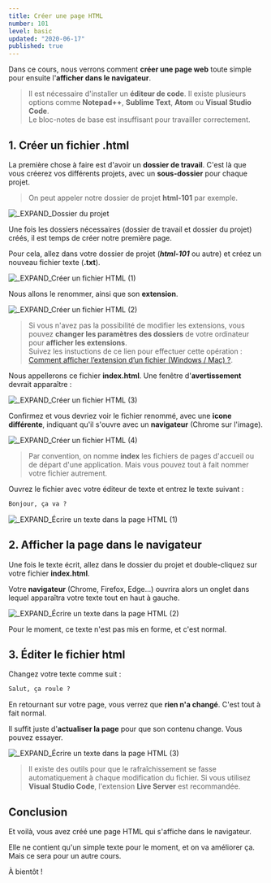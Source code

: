 ```yaml
---
title: Créer une page HTML
number: 101
level: basic
updated: "2020-06-17"
published: true
---
```


Dans ce cours, nous verrons comment **créer une page web** toute simple pour ensuite l'**afficher dans le navigateur**.

> Il est nécessaire d'installer un **éditeur de code**. Il existe plusieurs options comme **Notepad++**, **Sublime Text**, **Atom** ou **Visual Studio Code**.  
Le bloc-notes de base est insuffisant pour travailler correctement.


## 1. Créer un fichier .html

La première chose à faire est d'avoir un **dossier de travail**. C'est là que vous créerez vos différents projets, avec un **sous-dossier** pour chaque projet.

> On peut appeler notre dossier de projet **html-101** par exemple.

![_EXPAND_Dossier du projet](/images/learn/fr/html/html-working-directory.png)

Une fois les dossiers nécessaires (dossier de travail et dossier du projet) créés, il est temps de créer notre première page.

Pour cela, allez dans votre dossier de projet (**_html-101_** ou autre) et créez un nouveau fichier texte (**.txt**).

![_EXPAND_Créer un fichier HTML (1)](/images/learn/fr/html/html-create-file-1.png)

Nous allons le renommer, ainsi que son **extension**.

![_EXPAND_Créer un fichier HTML (2)](/images/learn/fr/html/html-create-file-2.png)

> Si vous n'avez pas la possibilité de modifier les extensions, vous pouvez **changer les paramètres des dossiers** de votre ordinateur pour **afficher les extensions**.  
Suivez les instuctions de ce lien pour effectuer cette opération : [Comment afficher l’extension d’un fichier (Windows / Mac) ?](https://www.astuces-aide-informatique.info/296/extension-fichier-windows).

Nous appellerons ce fichier **index.html**. Une fenêtre d'**avertissement** devrait apparaître :

![_EXPAND_Créer un fichier HTML (3)](/images/learn/fr/html/html-create-file-3.png)

Confirmez et vous devriez voir le fichier renommé, avec une **icone différente**, indiquant qu'il s'ouvre avec un **navigateur** (Chrome sur l'image).

![_EXPAND_Créer un fichier HTML (4)](/images/learn/fr/html/html-create-file-4.png)

> Par convention, on nomme **index** les fichiers de pages d'accueil ou de départ d'une application. Mais vous pouvez tout à fait nommer votre fichier autrement.

Ouvrez le fichier avec votre éditeur de texte et entrez le texte suivant :

```html
Bonjour, ça va ?
```

![_EXPAND_Écrire un texte dans la page HTML (1)](/images/learn/fr/html/html-write-first-text-1.png)


## 2. Afficher la page dans le navigateur

Une fois le texte écrit, allez dans le dossier du projet et double-cliquez sur votre fichier **index.html**.

Votre **navigateur** (Chrome, Firefox, Edge...) ouvrira alors un onglet dans lequel apparaîtra votre texte tout en haut à gauche.

![_EXPAND_Écrire un texte dans la page HTML (2)](/images/learn/fr/html/html-write-first-text-2.png)

Pour le moment, ce texte n'est pas mis en forme, et c'est normal.


## 3. Éditer le fichier html

Changez votre texte comme suit :

```html
Salut, ça roule ?
```

En retournant sur votre page, vous verrez que **rien n'a changé**. C'est tout à fait normal.

Il suffit juste d'**actualiser la page** pour que son contenu change. Vous pouvez essayer.

![_EXPAND_Écrire un texte dans la page HTML (3)](/images/learn/fr/html/html-write-first-text-3.png)

> Il existe des outils pour que le rafraîchissement se fasse automatiquement à chaque modification du fichier. Si vous utilisez **Visual Studio Code**, l'extension **Live Server** est recommandée.


## Conclusion

Et voilà, vous avez créé une page HTML qui s'affiche dans le navigateur.

Elle ne contient qu'un simple texte pour le moment, et on va améliorer ça. Mais ce sera pour un autre cours.

À bientôt !